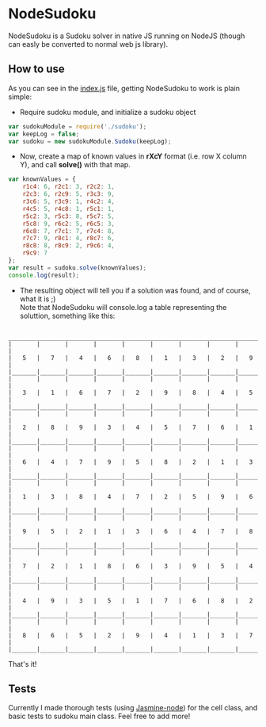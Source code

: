NodeSudoku
==========

NodeSudoku is a Sudoku solver in native JS running on NodeJS (though can easly be converted to normal web js library).

## How to use

As you can see in the [index.js](src/index.js) file, getting NodeSudoku to work is plain simple:

* Require sudoku module, and initialize a sudoku object

```javascript
var sudokuModule = require('./sudoku');
var keepLog = false;
var sudoku = new sudokuModule.Sudoku(keepLog);
```
* Now, create a map of known values in **rXcY** format (i.e. row X column Y),
and call **solve()** with that map.
```javascript
var knownValues = {
    r1c4: 6, r2c1: 3, r2c2: 1,
    r2c3: 6, r2c9: 5, r3c3: 9,
    r3c6: 5, r3c9: 1, r4c2: 4,
    r4c5: 5, r4c8: 1, r5c1: 1,
    r5c2: 3, r5c3: 8, r5c7: 5,
    r5c8: 9, r6c2: 5, r6c5: 3,
    r6c8: 7, r7c1: 7, r7c4: 8,
    r7c7: 9, r8c1: 4, r8c7: 6,
    r8c8: 8, r8c9: 2, r9c6: 4,
    r9c9: 7
};
var result = sudoku.solve(knownValues);
console.log(result);
```

* The resulting object will tell you if a solution was found, and of course, what it is ;)  
Note that NodeSudoku will console.log a table representing the soluttion, something like this:

```
 _______________________________________________________________________
|       |       |       |       |       |       |       |       |       |
|   5   |   7   |   4   |   6   |   8   |   1   |   3   |   2   |   9   |
|_______|_______|_______|_______|_______|_______|_______|_______|_______|
|       |       |       |       |       |       |       |       |       |
|   3   |   1   |   6   |   7   |   2   |   9   |   8   |   4   |   5   |
|_______|_______|_______|_______|_______|_______|_______|_______|_______|
|       |       |       |       |       |       |       |       |       |
|   2   |   8   |   9   |   3   |   4   |   5   |   7   |   6   |   1   |
|_______|_______|_______|_______|_______|_______|_______|_______|_______|
|       |       |       |       |       |       |       |       |       |
|   6   |   4   |   7   |   9   |   5   |   8   |   2   |   1   |   3   |
|_______|_______|_______|_______|_______|_______|_______|_______|_______|
|       |       |       |       |       |       |       |       |       |
|   1   |   3   |   8   |   4   |   7   |   2   |   5   |   9   |   6   |
|_______|_______|_______|_______|_______|_______|_______|_______|_______|
|       |       |       |       |       |       |       |       |       |
|   9   |   5   |   2   |   1   |   3   |   6   |   4   |   7   |   8   |
|_______|_______|_______|_______|_______|_______|_______|_______|_______|
|       |       |       |       |       |       |       |       |       |
|   7   |   2   |   1   |   8   |   6   |   3   |   9   |   5   |   4   |
|_______|_______|_______|_______|_______|_______|_______|_______|_______|
|       |       |       |       |       |       |       |       |       |
|   4   |   9   |   3   |   5   |   1   |   7   |   6   |   8   |   2   |
|_______|_______|_______|_______|_______|_______|_______|_______|_______|
|       |       |       |       |       |       |       |       |       |
|   8   |   6   |   5   |   2   |   9   |   4   |   1   |   3   |   7   |
|_______|_______|_______|_______|_______|_______|_______|_______|_______|

```
That's it!

## Tests

Currently I made thorough tests (using [Jasmine-node](https://github.com/mhevery/jasmine-node)) for the cell class, and basic tests to sudoku main class.
Feel free to add more!
